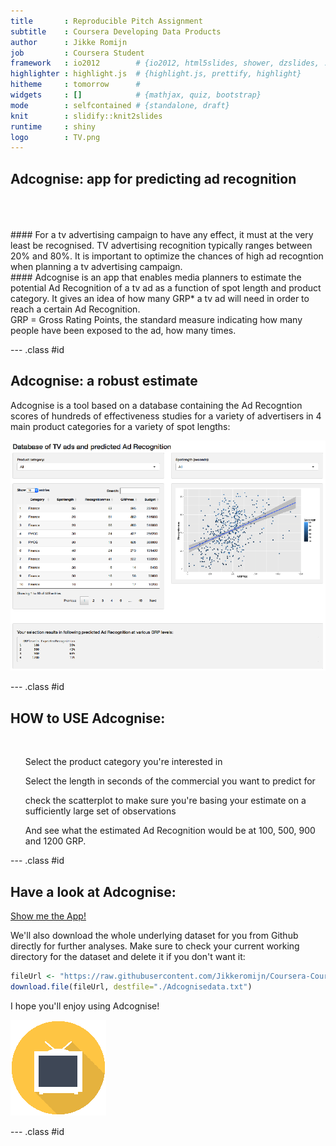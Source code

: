 ```yaml
---
title       : Reproducible Pitch Assignment
subtitle    : Coursera Developing Data Products
author      : Jikke Romijn
job         : Coursera Student
framework   : io2012        # {io2012, html5slides, shower, dzslides, ...}
highlighter : highlight.js  # {highlight.js, prettify, highlight}
hitheme     : tomorrow      # 
widgets     : []            # {mathjax, quiz, bootstrap}
mode        : selfcontained # {standalone, draft}
knit        : slidify::knit2slides
runtime     : shiny    
logo        : TV.png
---
```


<style>
.title-slide {
  background-color: #FFFFFF; /* #EDE0CF; ; #CA9F9D*/
}
</style>

## Adcognise: app for predicting ad recognition

<br>
<br>
<br>
#### For a tv advertising campaign to have any effect, it must at the very least be recognised. TV advertising recognition typically ranges between 20% and 80%. It is important to optimize the chances of high ad recogntion when planning a tv advertising campaign.
<br>
#### Adcognise is an app that enables media planners to estimate the potential Ad Recognition of a tv ad as a function of spot length and product category. It gives an idea of how many GRP* a tv ad will need in order to reach a certain Ad Recognition.
<br>
GRP = Gross Rating Points, the standard measure indicating how many people have been exposed to the ad, how many times.


--- .class #id 

## Adcognise: a robust estimate

Adcognise is a tool based on a database containing the Ad Recogntion scores of hundreds of effectiveness studies for a variety of advertisers in 4 main product categories for a variety of spot lengths:

![](assets/img/Adcognise.png)

--- .class #id 

## HOW to USE Adcognise:

<br>
<ol>Select the product category you're interested in</ol>
<ol>Select the length in seconds of the commercial you want to predict for</ol>
<ol>check the scatterplot to make sure you're basing your estimate on a sufficiently large set of observations</ol>
<ol>And see what the estimated Ad Recognition would be at 100, 500, 900 and 1200 GRP.</ol>


--- .class #id

## Have a look at Adcognise:
[Show me the App!](https://jikkeromijn.shinyapps.io/Adrecognition/)

We'll also download the whole underlying dataset for you from Github directly for further analyses. Make sure to check your current working directory for the dataset and delete it if you don't want it:

```r
fileUrl <- "https://raw.githubusercontent.com/Jikkeromijn/Coursera-Course-Project-Developing-Data-Products/master/recognition.txt"
download.file(fileUrl, destfile="./Adcognisedata.txt")
```

I hope you'll enjoy using Adcognise!

![](assets/img/TVsmall.png)

--- .class #id 
